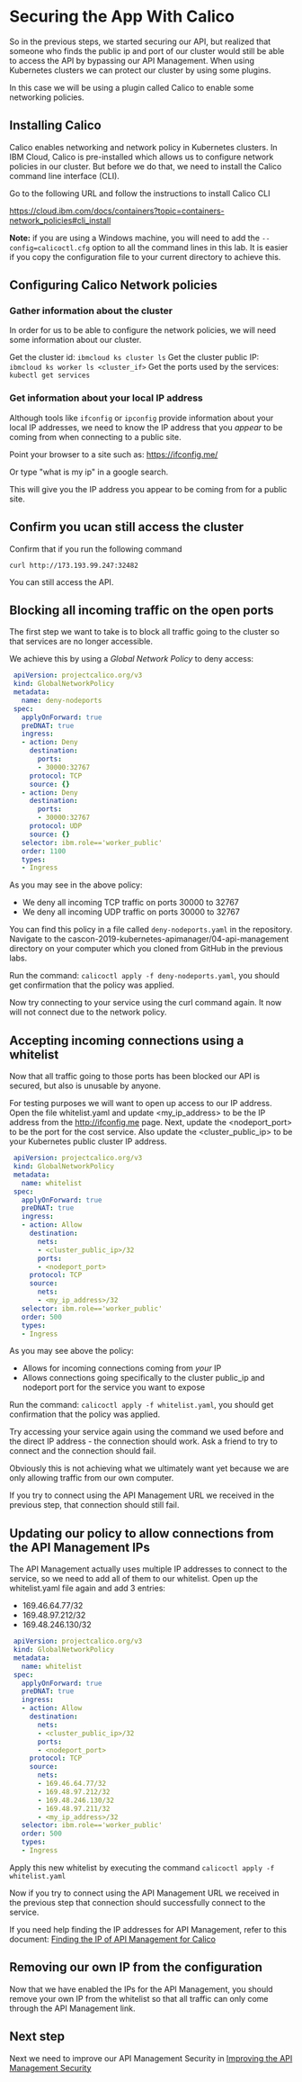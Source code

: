 # Securing the App With Calico

So in the previous steps, we started securing our API, but realized that someone who finds the public ip and port of our cluster would still be able to access the API by bypassing our API Management. When using Kubernetes clusters we can protect our cluster by using some plugins.

In this case we will be using a plugin called Calico to enable some networking policies.

## Installing Calico

Calico enables networking and network policy in Kubernetes clusters. In IBM Cloud, Calico is pre-installed which allows us to configure network policies in our cluster. But before we do that, we need to install the Calico command line interface (CLI).

Go to the following URL and follow the instructions to install Calico CLI

https://cloud.ibm.com/docs/containers?topic=containers-network_policies#cli_install

**Note:** if you are using a Windows machine, you will need to add the `--config=calicoctl.cfg` option to all the command lines in this lab. It is easier if you copy the configuration file to your current directory to achieve this.

## Configuring Calico Network policies

### Gather information about the cluster
In order for us to be able to configure the network policies, we will need some information about our cluster.

Get the cluster id: `ibmcloud ks cluster ls`
Get the cluster public IP: `ibmcloud ks worker ls <cluster_if>`
Get the ports used by the services: `kubectl get services`

### Get information about your local IP address

Although tools like `ifconfig` or `ipconfig` provide information about your local IP addresses, we need to know the IP address that you *appear* to be coming from when connecting to a public site.

Point your browser to a site such as: https://ifconfig.me/

Or type "what is my ip" in a google search.

This will give you the IP address you appear to be coming from for a public site.


## Confirm you ucan still access the cluster

Confirm that if you run the following command

`curl http://173.193.99.247:32482`

You can still access the API.

## Blocking all incoming traffic on the open ports

The first step we want to take is to block all traffic going to the cluster so that services are no longer accessible.

We achieve this by using a *Global Network Policy* to deny access:
```yaml
 apiVersion: projectcalico.org/v3
 kind: GlobalNetworkPolicy
 metadata:
   name: deny-nodeports
 spec:
   applyOnForward: true
   preDNAT: true
   ingress:
   - action: Deny
     destination:
       ports:
       - 30000:32767
     protocol: TCP
     source: {}
   - action: Deny
     destination:
       ports:
       - 30000:32767
     protocol: UDP
     source: {}
   selector: ibm.role=='worker_public'
   order: 1100
   types:
   - Ingress
```

As you may see in the above policy:
- We deny all incoming TCP traffic on ports 30000 to 32767
- We deny all incoming UDP traffic on ports 30000 to 32767

You can find this policy in a file called `deny-nodeports.yaml` in the repository.  Navigate to the cascon-2019-kubernetes-apimanager/04-api-management directory on your computer which you cloned from GitHub in the previous labs.

Run the command: `calicoctl apply -f deny-nodeports.yaml`, you should get confirmation that the policy was applied.

Now try connecting to your service using the curl command again.  It now will not connect due to the network policy.

## Accepting incoming connections using a whitelist

Now that all traffic going to those ports has been blocked our API is secured, but also is unusable by anyone.

For testing purposes we will want to open up access to our IP address.  Open the file whitelist.yaml and update <my_ip_address> to be the IP address from the http://ifconfig.me page.  Next, update the <nodeport_port> to be the port for the cost service.  Also update the <cluster_public_ip> to be your Kubernetes public cluster IP address.

```yaml
 apiVersion: projectcalico.org/v3
 kind: GlobalNetworkPolicy
 metadata:
   name: whitelist
 spec:
   applyOnForward: true
   preDNAT: true
   ingress:
   - action: Allow
     destination:
       nets:
       - <cluster_public_ip>/32
       ports:
       - <nodeport_port>
     protocol: TCP
     source:
       nets:
       - <my_ip_address>/32
   selector: ibm.role=='worker_public'
   order: 500
   types:
   - Ingress
```

As you may see above the policy:
- Allows for incoming connections coming from *your* IP
- Allows connections going specifically to the cluster public_ip and nodeport port for the service you want to expose

Run the command: `calicoctl apply -f whitelist.yaml`, you should get confirmation that the policy was applied.

Try accessing your service again using the command we used before and the direct IP address - the connection should work. Ask a friend to try to connect and the connection should fail.

Obviously this is not achieving what we ultimately want yet because we are only allowing traffic from our own computer.  

If you try to connect using the API Management URL we received in the previous step, that connection should still fail.

## Updating our policy to allow connections from the API Management IPs

The API Management actually uses multiple IP addresses to connect to the service, so we need to add all of them to our whitelist. Open up the whitelist.yaml file again and add 3 entries:
- 169.46.64.77/32
- 169.48.97.212/32
- 169.48.246.130/32


```yaml
 apiVersion: projectcalico.org/v3
 kind: GlobalNetworkPolicy
 metadata:
   name: whitelist
 spec:
   applyOnForward: true
   preDNAT: true
   ingress:
   - action: Allow
     destination:
       nets:
       - <cluster_public_ip>/32
       ports:
       - <nodeport_port>
     protocol: TCP
     source:
       nets:
       - 169.46.64.77/32
       - 169.48.97.212/32
       - 169.48.246.130/32
       - 169.48.97.211/32
       - <my_ip_address>/32
   selector: ibm.role=='worker_public'
   order: 500
   types:
   - Ingress
```

Apply this new whitelist by executing the command `calicoctl apply -f whitelist.yaml`

Now if you try to connect using the API Management URL we received in the previous step that connection should successfully connect to the service.

If you need help finding the IP addresses for API Management, refer to this document: 
[Finding the IP of API Management for Calico](04c-finding-the-ip-of-api-management.md)


## Removing our own IP from the configuration

Now that we have enabled the IPs for the API Management, you should remove your own IP from the whitelist so that all traffic can only come through the API Management link.

## Next step

Next we need to improve our API Management Security in [Improving the API Management Security](04d-improving-apim-security.md)

